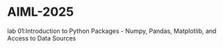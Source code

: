 # AIML-2025
lab 01[](https://github.com/vyshnavi-2/AIML-2025/blob/main/Lab1.ipynb):Introduction to Python Packages - Numpy, Pandas, Matplotlib, and Access to Data Sources
